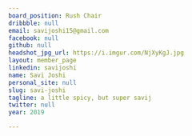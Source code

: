 ```yaml
---
board_position: Rush Chair
dribbble: null
email: savijoshi15@gmail.com
facebook: null
github: null
headshot_jpg_url: https://i.imgur.com/NjXyKgJ.jpg
layout: member_page
linkedin: savijoshi
name: Savi Joshi
personal_site: null
slug: savi-joshi
tagline: a little spicy, but super savij
twitter: null
year: 2019

---
```

